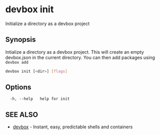 # devbox init

Initialize a directory as a devbox project

## Synopsis

Intialize a directory as a devbox project. This will create an empty devbox.json in the current directory. You can then add packages using `devbox add`

```bash
devbox init [<dir>] [flags]
```

## Options

```text
  -h, --help   help for init
```

## SEE ALSO

* [devbox](./devbox.md)	 - Instant, easy, predictable shells and containers

